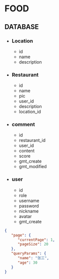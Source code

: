 # FOOD

## DATABASE

 - ### Location
    - id
    - name
    - description
   
 - ### Restaurant
    - id
    - name
    - pic
    - user_id
    - description
    - location_id

 - ### comment
    - id
    - restaurant_id
    - user_id
    - content
    - score
    - gmt_create
    - gmt_modified
    
 - ### user
    - id
    - role
    - username
    - password
    - nickname
    - avatar
    - gmt_create


```json
{
   "page": {
      "currentPage": 1,
      "pageSize": 20 
   },
   "queryParams": {
      "name": "张三", 
      "age": 30
   }
}
```